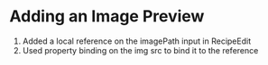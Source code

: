 # Adding an Image Preview
01. Added a local reference on the imagePath input in RecipeEdit
02. Used property binding on the img src to bind it to the reference
